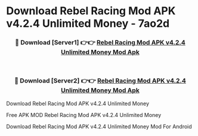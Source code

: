 # Download Rebel Racing Mod APK v4.2.4 Unlimited Money - 7ao2d



<div align="center">
<h3>🔴 Download [Server1] 👉👉 <a href="https://momento.my/?title=Rebel_Racing_Mod_APK_v4.2.4_Unlimited_Money">Rebel Racing Mod APK v4.2.4 Unlimited Money Mod Apk</a></h3><br>

<h3>🔴 Download [Server2] 👉👉 <a href="https://momento.my/?title=Rebel_Racing_Mod_APK_v4.2.4_Unlimited_Money">Rebel Racing Mod APK v4.2.4 Unlimited Money Mod Apk</a></h3>
</div>



Download Rebel Racing Mod APK v4.2.4 Unlimited Money 

Free APK MOD Rebel Racing Mod APK v4.2.4 Unlimited Money 

Download Rebel Racing Mod APK v4.2.4 Unlimited Money Mod For Android
